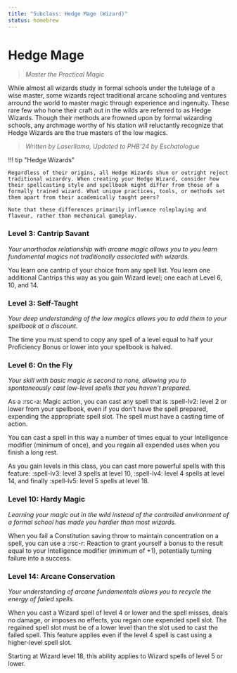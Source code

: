 ```yaml
---
title: "Subclass: Hedge Mage (Wizard)"
status: homebrew
---
```


<p style="display:none">
Master the Practical Magic
</p>

# Hedge Mage

> *Master the Practical Magic* 

While almost all wizards study in formal schools under the tutelage of a wise master, some wizards reject traditional arcane schooling and ventures arround the world to master magic through experience and ingenuity. These rare few who hone their craft out in the wilds are referred to as Hedge Wizards. Though their methods are frowned upon by formal wizarding schools, any archmage worthy of his station will reluctantly recognize that Hedge Wizards are the true masters of the low magics.

> *Written by Laserllama, Updated to PHB'24 by Eschatologue* 

!!! tip "Hedge Wizards"

    Regardless of their origins, all Hedge Wizards shun or outright reject traditional wizardry. When creating your Hedge Wizard, consider how their spellcasting style and spellbook might differ from those of a formally trained wizard. What unique practices, tools, or methods set them apart from their academically taught peers?  

    Note that these differences primarily influence roleplaying and flavour, rather than mechanical gameplay.

### Level 3: Cantrip Savant

*Your unorthodox relationship with arcane magic allows you to you learn fundamental magics not traditionally associated with wizards.*

You learn one cantrip of your choice from any spell list. You learn one additional Cantrips this way as you gain Wizard level; one each at Level 6, 10, and 14.

### Level 3: Self-Taught

*Your deep understanding of the low magics allows you to add them to your spellbook at a discount.* 

The time you must spend to copy any spell of a level equal to half your Proficiency Bonus or lower into your spellbook is halved.

### Level 6: On the Fly

*Your skill with basic magic is second to none, allowing you to spontaneously cast low-level spells that you haven't prepared.* 

As a :rsc-a: Magic action, you can cast any spell that is :spell-lv2: level 2 or lower from your spellbook, even if you don't have the spell prepared, expending the appropriate spell slot. The spell must have a casting time of action.

You can cast a spell in this way a number of times equal to your Intelligence modifier (minimum of once), and you regain all expended uses when you finish a long rest.

As you gain levels in this class, you can cast more powerful spells with this feature: :spell-lv3: level 3 spells at level 10, :spell-lv4: level 4 spells at level 14, and finally :spell-lv5: level 5 spells at level 18.

### Level 10: Hardy Magic

*Learning your magic out in the wild instead of the controlled environment of a formal school has made you hardier than most wizards.*

When you fail a Constitution saving throw to maintain concentration on a spell, you can use a :rsc-r: Reaction to grant yourself a bonus to the result equal to your Intelligence modifier (minimum of +1), potentially turning failure into a success.

### Level 14: Arcane Conservation

*Your understanding of arcane fundamentals allows you to recycle the energy of failed spells.*

When you cast a Wizard spell of level 4 or lower and the spell misses, deals no damage, or imposes no effects, you regain one expended spell slot. The regained spell slot must be of a lower level than the slot used to cast the failed spell. This feature applies even if the level 4 spell is cast using a higher-level spell slot.

Starting at Wizard level 18, this ability applies to Wizard spells of level 5 or lower.

